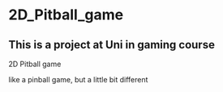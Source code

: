 # 2D_Pitball_game

## This is a project at Uni in gaming course

2D Pitball game

like a pinball game, but a little bit different
